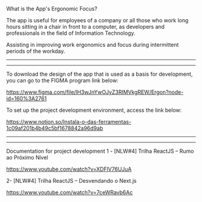 What is the App's Ergonomic Focus?

The app is useful for employees of a company or all those who work long hours sitting in a chair in front
to a computer, as developers and professionals in the field of Information Technology.

Assisting in improving work ergonomics and focus during intermittent periods of the workday.

---------------------------------------------------------------------------------------------
---------------------------------------------------------------------------------------------


To download the design of the app that is used as a basis for development, you can go to the FIGMA program link below:

https://www.figma.com/file/lH3wJnYwOJyZ3RIMVkgREW/Ergon?node-id=160%3A2761

To set up the project development environment, access the link below:

https://www.notion.so/Instala-o-das-ferramentas-1c09af201b4b49c5bf1678842a96d9ab

---------------------------------------------------------------------------------------------
---------------------------------------------------------------------------------------------


Documentation for project development
1 - [NLW#4] Trilha ReactJS – Rumo ao Próximo Nível 

https://www.youtube.com/watch?v=XDFlV76UJuA

2- [NLW#4] Trilha ReactJS – Desvendando o Next.js

https://www.youtube.com/watch?v=7ceWRavb6Ac

